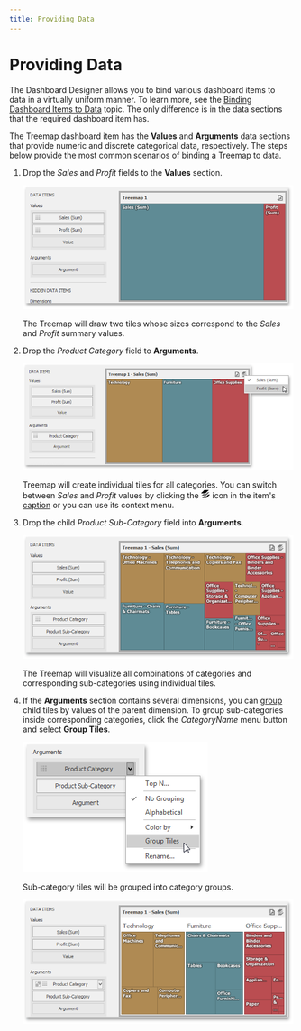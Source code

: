 ```yaml
---
title: Providing Data
---
```

# Providing Data
The Dashboard Designer allows you to bind various dashboard items to data in a virtually uniform manner. To learn more, see the [Binding Dashboard Items to Data](../../binding-dashboard-items-to-data/binding-dashboard-items-to-data.md) topic. The only difference is in the data sections that the required dashboard item has.

The Treemap dashboard item has the **Values** and **Arguments** data sections that provide numeric and discrete categorical data, respectively. The steps below provide the most common scenarios of binding a Treemap to data.
1. Drop the _Sales_ and _Profit_ fields to the **Values** section.
	
	![TreemapWin_ProvidingData_TwoValues](../../../../images/img125483.png)
	
	The Treemap will draw two tiles whose sizes correspond to the _Sales_ and _Profit_ summary values.
2. Drop the _Product Category_ field to **Arguments**.
	
	![TreemapWin_ProvidingData_Layers](../../../../images/img125484.png)
	
	Treemap will create individual tiles for all categories. You can switch between _Sales_ and _Profit_ values by clicking the ![DashboardItems_OtherElements](../../../../images/img20169.png) icon in the item's [caption](../../dashboard-layout/dashboard-item-caption.md) or you can use its context menu.
3. Drop the child _Product Sub-Category_ field into **Arguments**.
	
	![TreemapWin_ProvidingData_TwoValuesAndArguments](../../../../images/img125485.png)
	
	The Treemap will visualize all combinations of categories and corresponding sub-categories using individual tiles.
4. If the **Arguments** section contains several dimensions, you can [group](grouping.md)  child tiles by values of the parent dimension. To group sub-categories inside corresponding categories, click the _CategoryName_ menu button and select **Group Tiles**.
	
	![TreemapWin_ProvidingData_GroupTiles](../../../../images/img125487.png)
	
	Sub-category tiles will be grouped into category groups.
	
	![TreemapWin_ProvidingData_Grouping](../../../../images/img125486.png)